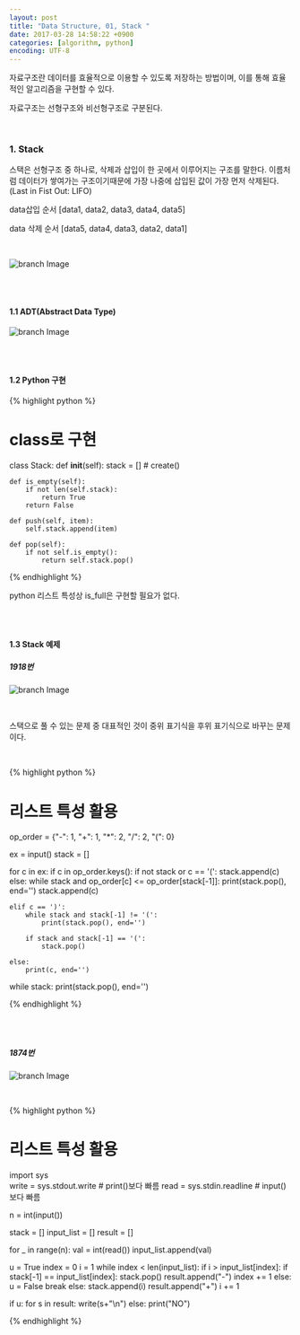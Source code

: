 ```yaml
---
layout: post
title: "Data Structure, 01, Stack "
date: 2017-03-28 14:58:22 +0900
categories: [algorithm, python]
encoding: UTF-8
---
```


자료구조란 데이터를 효율적으로 이용할 수 있도록 저장하는 방법이며,
이를 통해 효율적인 알고리즘을 구현할 수 있다. 

자료구조는 선형구조와 비선형구조로 구분된다. 

<br/>


### 1. Stack

스택은 선형구조 중 하나로, 삭제과 삽입이 한 곳에서 이루어지는 구조를 말한다. 이름처럼 데이터가 쌓여가는 구조이기때문에 가장 나중에 삽입된
값이 가장 먼저 삭제된다.(Last in Fist Out: LIFO)

data삽입 순서 [data1, data2, data3, data4, data5]

data 삭제 순서 [data5, data4, data3, data2, data1]

<br/>

![branch Image](https://raw.githubusercontent.com/Sanghak-Lee/blog/master/static/img/_posts/stack_small.png)


<br/>
<br/>

#### 1.1 ADT(Abstract Data Type)

![branch Image](https://raw.githubusercontent.com/Sanghak-Lee/blog/master/static/img/_posts/stackADT_small.png)


<br/>
<br/>


#### 1.2 Python 구현

{% highlight python %}

# class로 구현

class Stack:
    def __init__(self):
        stack = [] # create()

    def is_empty(self):
        if not len(self.stack):
            return True
        return False
    
    def push(self, item):
        self.stack.append(item) 

    def pop(self):
        if not self.is_empty():
            return self.stack.pop()


{% endhighlight %}

python 리스트 특성상 is_full은 구현할 필요가 없다. 

<br/>
<br/>


#### 1.3 Stack 예제

##### 1918번

![branch Image](https://raw.githubusercontent.com/Sanghak-Lee/blog/master/static/img/_posts/stack01.png)

<br/>

스택으로 풀 수 있는 문제 중 대표적인 것이 중위 표기식을 후위 표기식으로
바꾸는 문제이다. 

<br/>

{% highlight python %}

# 리스트 특성 활용

op_order = {"-": 1, "+": 1, "*": 2, "/": 2, "(": 0}

ex = input()
stack = []

for c in ex:
    if c in op_order.keys():
        if not stack or c == '(':
            stack.append(c)
        else:
            while stack and op_order[c] <= op_order[stack[-1]]:
                print(stack.pop(), end='')
            stack.append(c)
    
    elif c == ')':
        while stack and stack[-1] != '(':
            print(stack.pop(), end='')

        if stack and stack[-1] == '(':
            stack.pop()

    else:
        print(c, end='')     

while stack:
    print(stack.pop(), end='')


{% endhighlight %}



<br/>
<br/>


##### 1874번

![branch Image](https://raw.githubusercontent.com/Sanghak-Lee/blog/master/static/img/_posts/stack02.png)

<br/>

{% highlight python %}

# 리스트 특성 활용

import sys  
write = sys.stdout.write # print()보다 빠름
read = sys.stdin.readline # input()보다 빠름

n = int(input())

stack = []
input_list = []
result = []

for _ in range(n):
    val = int(read())
    input_list.append(val)

u = True
index = 0
i = 1
while index < len(input_list):
    if i > input_list[index]:
        if stack[-1] == input_list[index]:
            stack.pop()
            result.append("-")
            index += 1
        else:
            u = False
            break
    else:
        stack.append(i)
        result.append("+")
        i += 1

if u:
    for s in result:
        write(s+"\n")
else:
    print("NO")


{% endhighlight %}



<br/>
<br/>



